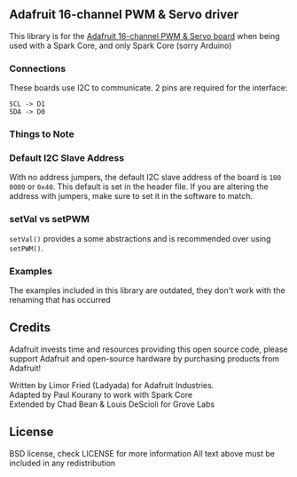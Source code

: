 ## Adafruit 16-channel PWM & Servo driver

This library is for the [Adafruit 16-channel PWM & Servo board](http://www.adafruit.com/products/815) when being used with a Spark Core, and only Spark Core (sorry Arduino)


### Connections

These boards use I2C to communicate. 2 pins are required for the interface:

    SCL -> D1
    SDA -> D0

### Things to Note

### Default I2C Slave Address 
With no address jumpers, the default I2C slave address of the board is `100 0000` or `0x40`. This default is set in the header file. If you are altering the address with jumpers, make sure to set it in the software to match.

### setVal vs setPWM
`setVal()` provides a some abstractions and is recommended over using `setPWM()`.

### Examples
The examples included in this library are outdated, they don't work with the renaming that has occurred

## Credits
Adafruit invests time and resources providing this open source code, 
please support Adafruit and open-source hardware by purchasing 
products from Adafruit!

Written by Limor Fried (Ladyada) for Adafruit Industries.  
Adapted by Paul Kourany to work with Spark Core  
Extended by Chad Bean & Louis DeScioli for Grove Labs  

## License
BSD license, check LICENSE for more information
All text above must be included in any redistribution
